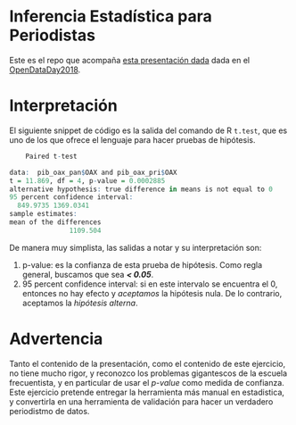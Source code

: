 # Inferencia Estadística para Periodistas
Este es el repo que acompaña [esta presentación dada](https://www.slideshare.net/xuxoramos/inferencia-estadstica-para-periodistas) dada en el [OpenDataDay2018](https://socialtic.org/blog/open-data-day-2018-en-cdmx-aparta-la-fecha/).

# Interpretación
El siguiente snippet de código es la salida del comando de R ```t.test```, que es uno de los que ofrece el lenguaje para hacer pruebas de hipótesis.

```R
	Paired t-test

data:  pib_oax_pan$OAX and pib_oax_pri$OAX
t = 11.869, df = 4, p-value = 0.0002885
alternative hypothesis: true difference in means is not equal to 0
95 percent confidence interval:
  849.9735 1369.0341
sample estimates:
mean of the differences 
               1109.504 
```
De manera muy simplista, las salidas a notar y su interpretación son:
1. p-value: es la confianza de esta prueba de hipótesis. Como regla general, buscamos que sea ***< 0.05***.
2. 95 percent confidence interval: si en este intervalo se encuentra el 0, entonces no hay efecto y _aceptamos_ la hipótesis nula. De lo contrario, aceptamos la _hipótesis alterna_.

# Advertencia
Tanto el contenido de la presentación, como el contenido de este ejercicio, no tiene mucho rigor, y reconozco los problemas gigantescos de la escuela frecuentista, y en particular de usar el _p-value_ como medida de confianza. Este ejercicio pretende entregar la herramienta más manual en estadistica, y convertirla en una herramienta de validación para hacer un verdadero periodistmo de datos.
